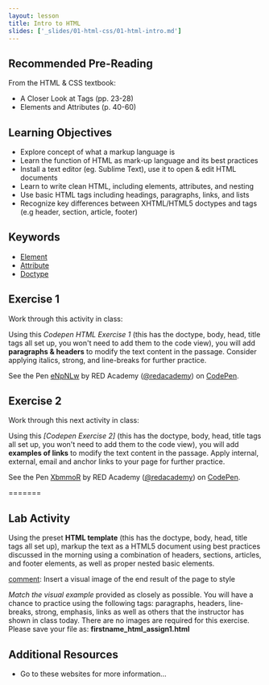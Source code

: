 ```yaml
---
layout: lesson
title: Intro to HTML
slides: ['_slides/01-html-css/01-html-intro.md']
---
```


## Recommended Pre-Reading

From the HTML & CSS textbook:

- A Closer Look at Tags (pp. 23-28)
- Elements and Attributes (p. 40-60)

## Learning Objectives

- Explore concept of what a markup language is
- Learn the function of HTML as mark-up language and its best practices
- Install a text editor (eg. Sublime Text), use it to open & edit HTML documents
- Learn to write clean HTML, including elements, attributes, and nesting
- Use basic HTML tags including headings, paragraphs, links, and lists
- Recognize key differences between XHTML/HTML5 doctypes and tags (e.g header, section, article, footer)


## Keywords

- [Element](https://developer.mozilla.org/en/docs/Web/HTML/Element)
- [Attribute](https://developer.mozilla.org/en-US/docs/Web/CSS/Attribute_selectors)
- [Doctype](http://www.sitepoint.com/web-foundations/doctypes/)


## Exercise 1

Work through this activity in class:

Using this *Codepen HTML Exercise 1* (this has the doctype, body, head, title tags all set up, you won't need to add them to the code view), you will add **paragraphs & headers** to modify the text content in the passage. Consider applying italics, strong, and line-breaks for further practice.

<p data-height="268" data-theme-id="0" data-slug-hash="eNpNLw" data-default-tab="html" data-user="redacademy" class='codepen'>See the Pen <a href='http://codepen.io/redacademy/pen/eNpNLw/'>eNpNLw</a> by RED Academy (<a href='http://codepen.io/redacademy'>@redacademy</a>) on <a href='http://codepen.io'>CodePen</a>.</p>
<script async src="//assets.codepen.io/assets/embed/ei.js"></script>

[comment]: <> (This is a comment, it will not be included)


## Exercise 2

Work through this next activity in class:

Using this *[Codepen Exercise 2]* (this has the doctype, body, head, title tags all set up, you won't need to add them to the code view), you will add **examples of links** to modify the text content in the passage. Apply internal, external, email and anchor links to your page for further practice.

<p data-height="268" data-theme-id="0" data-slug-hash="XbmmoR" data-default-tab="html" data-user="redacademy" class='codepen'>See the Pen <a href='http://codepen.io/redacademy/pen/XbmmoR/'>XbmmoR</a> by RED Academy (<a href='http://codepen.io/redacademy'>@redacademy</a>) on <a href='http://codepen.io'>CodePen</a>.</p>
<script async src="//assets.codepen.io/assets/embed/ei.js"></script>



=======
## Lab Activity
Using the preset **HTML template** (this has the doctype, body, head, title tags all set up),  markup the text as a HTML5 document using best practices discussed in the morning using a combination of headers, sections, articles, and footer elements, as well as proper nested basic elements.


[comment]: Insert a visual image of the end result of the page to style

*Match the visual example* provided as closely as possible.  You will have a chance to practice using the following tags: paragraphs, headers, line‐breaks, strong, emphasis, links as well as others that the instructor has shown in class today. There are no images are required for this exercise.
Please save your file as: **firstname_html_assign1.html** 



## Additional Resources

- Go to these websites for more information...
